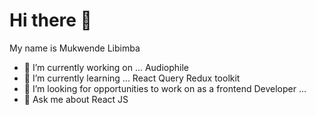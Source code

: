 # Hi there 👋
My name is Mukwende Libimba
- 🔭 I’m currently working on ... Audiophile
- 🌱 I’m currently learning ... React Query Redux toolkit
- 👯 I’m looking for opportunities to work on as a frontend Developer ...
- 💬 Ask me about React JS
